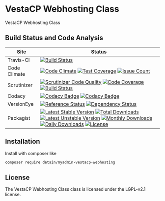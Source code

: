 # VestaCP Webhosting Class

VestaCP Webhosting Class

## Build Status and Code Analysis

Site          | Status
--------------|---------------------------
Travis-CI     | [![Build Status](https://travis-ci.org/detain/myadmin-vestacp-webhosting.svg?branch=master)](https://travis-ci.org/detain/myadmin-vestacp-webhosting)
Code Climate  | [![Code Climate](https://codeclimate.com/github/detain/myadmin-vestacp-webhosting/badges/gpa.svg)](https://codeclimate.com/github/detain/myadmin-vestacp-webhosting) [![Test Coverage](https://codeclimate.com/github/detain/myadmin-vestacp-webhosting/badges/coverage.svg)](https://codeclimate.com/github/detain/myadmin-vestacp-webhosting/coverage) [![Issue Count](https://codeclimate.com/github/detain/myadmin-vestacp-webhosting/badges/issue_count.svg)](https://codeclimate.com/github/detain/myadmin-vestacp-webhosting)
Scrutinizer   | [![Scrutinizer Code Quality](https://scrutinizer-ci.com/g/myadmin-plugins/myadmin-vestacp-webhosting/badges/quality-score.png?b=master)](https://scrutinizer-ci.com/g/myadmin-plugins/myadmin-vestacp-webhosting/?branch=master) [![Code Coverage](https://scrutinizer-ci.com/g/myadmin-plugins/myadmin-vestacp-webhosting/badges/coverage.png?b=master)](https://scrutinizer-ci.com/g/myadmin-plugins/myadmin-vestacp-webhosting/?branch=master) [![Build Status](https://scrutinizer-ci.com/g/myadmin-plugins/myadmin-vestacp-webhosting/badges/build.png?b=master)](https://scrutinizer-ci.com/g/myadmin-plugins/myadmin-vestacp-webhosting/build-status/master)
Codacy        | [![Codacy Badge](https://api.codacy.com/project/badge/Grade/226251fc068f4fd5b4b4ef9a40011d06)](https://www.codacy.com/app/detain/myadmin-vestacp-webhosting) [![Codacy Badge](https://api.codacy.com/project/badge/Coverage/25fa74eb74c947bf969602fcfe87e349)](https://www.codacy.com/app/detain/myadmin-vestacp-webhosting?utm_source=github.com&utm_medium=referral&utm_content=detain/myadmin-vestacp-webhosting&utm_campaign=Badge_Coverage)
VersionEye    | [![Reference Status](https://www.versioneye.com/php/detain:myadmin-vestacp-webhosting/reference_badge.svg?style=flat)](https://www.versioneye.com/php/detain:myadmin-vestacp-webhosting/references) [![Dependency Status](https://www.versioneye.com/user/projects/592f7318bafc5500414dfd2a/badge.svg?style=flat-square)](https://www.versioneye.com/user/projects/592f7318bafc5500414dfd2a)
Packagist     | [![Latest Stable Version](https://poser.pugx.org/detain/myadmin-vestacp-webhosting/version)](https://packagist.org/packages/detain/myadmin-vestacp-webhosting) [![Total Downloads](https://poser.pugx.org/detain/myadmin-vestacp-webhosting/downloads)](https://packagist.org/packages/detain/myadmin-vestacp-webhosting) [![Latest Unstable Version](https://poser.pugx.org/detain/myadmin-vestacp-webhosting/v/unstable)](//packagist.org/packages/detain/myadmin-vestacp-webhosting) [![Monthly Downloads](https://poser.pugx.org/detain/myadmin-vestacp-webhosting/d/monthly)](https://packagist.org/packages/detain/myadmin-vestacp-webhosting) [![Daily Downloads](https://poser.pugx.org/detain/myadmin-vestacp-webhosting/d/daily)](https://packagist.org/packages/detain/myadmin-vestacp-webhosting) [![License](https://poser.pugx.org/detain/myadmin-vestacp-webhosting/license)](https://packagist.org/packages/detain/myadmin-vestacp-webhosting)


## Installation

Install with composer like

```sh
composer require detain/myadmin-vestacp-webhosting
```

## License

The VestaCP Webhosting Class class is licensed under the LGPL-v2.1 license.


